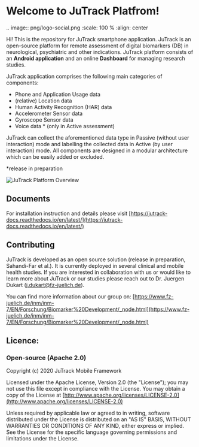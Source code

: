 ﻿# Welcome to JuTrack Platfrom!

.. image:: png/logo-social.png
   :scale: 100 %
   :align: center


Hi! This is the repository for JuTrack smartphone application. JuTrack is an open-source platform for remote assessment of digital biomarkers (DB) in neurological, psychiatric and other indications. JuTrack platform consists of an **Android application** and an online **Dashboard** for managing research studies.

JuTrack application comprises the following main categories of components:

- Phone and Application Usage data
- (relative) Location data
- Human Activity Recognition (HAR) data 
-  Accelerometer Sensor data
- Gyroscope Sensor data
- Voice data * (only in Active assessment)  

JuTrack can collect the aforementioned data type in Passive (without user interaction) mode and labelling the collected data in Active (by user interaction) mode. All components are designed in a modular architecture which can be easily added or excluded.

*release in preparation

![JuTrack Platform Overview](https://jutrack-docs.readthedocs.io/en/latest/_images/JuTrack.png)

## Documents

For installation instruction and details please visit [https://jutrack-docs.readthedocs.io/en/latest/](https://jutrack-docs.readthedocs.io/en/latest/)

## Contributing 
JuTrack is developed as an open source solution (release in preparation, Sahandi-Far et al.). It is currently deployed in several clinical and mobile health studies. If you are interested in collaboration with us or would like to learn more about JuTrack or our studies please reach out to Dr. Juergen Dukart (j.dukart@fz-juelich.de).

You can find more information about our group on:  [https://www.fz-juelich.de/inm/inm-7/EN/Forschung/Biomarker%20Development/_node.html](https://www.fz-juelich.de/inm/inm-7/EN/Forschung/Biomarker%20Development/_node.html)


## Licence:

### Open-source (Apache 2.0)

Copyright (c) 2020 JuTrack Mobile Framework  

Licensed under the Apache License, Version 2.0 (the "License"); you may not use this file except in compliance with the License. You may obtain a copy of the License at  [http://www.apache.org/licenses/LICENSE-2.0](http://www.apache.org/licenses/LICENSE-2.0)

Unless required by applicable law or agreed to in writing, software distributed under the License is distributed on an "AS IS" BASIS, WITHOUT WARRANTIES OR CONDITIONS OF ANY KIND, either express or implied. See the License for the specific language governing permissions and limitations under the License.

